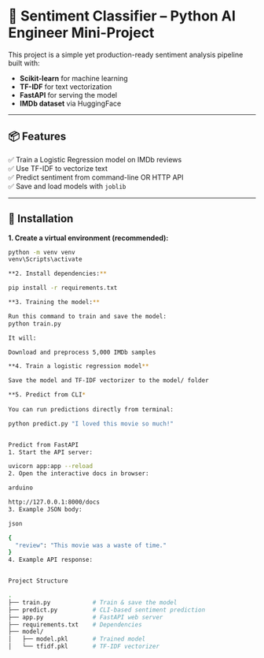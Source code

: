 # 🎯 Sentiment Classifier – Python AI Engineer Mini-Project

This project is a simple yet production-ready sentiment analysis pipeline built with:
- **Scikit-learn** for machine learning
- **TF-IDF** for text vectorization
- **FastAPI** for serving the model
- **IMDb dataset** via HuggingFace

---

## 📦 Features

✅ Train a Logistic Regression model on IMDb reviews  
✅ Use TF-IDF to vectorize text  
✅ Predict sentiment from command-line OR HTTP API  
✅ Save and load models with `joblib`

---

## 🧰 Installation

**1. Create a virtual environment (recommended):**
```bash
python -m venv venv
venv\Scripts\activate  

**2. Install dependencies:**

pip install -r requirements.txt

**3. Training the model:**

Run this command to train and save the model:
python train.py

It will:

Download and preprocess 5,000 IMDb samples

**4. Train a logistic regression model**

Save the model and TF-IDF vectorizer to the model/ folder

**5. Predict from CLI*
 
You can run predictions directly from terminal:

python predict.py "I loved this movie so much!"


Predict from FastAPI
1. Start the API server:

uvicorn app:app --reload
2. Open the interactive docs in browser:

arduino

http://127.0.0.1:8000/docs
3. Example JSON body:

json

{
  "review": "This movie was a waste of time."
}
4. Example API response:


Project Structure

.
├── train.py            # Train & save the model
├── predict.py          # CLI-based sentiment prediction
├── app.py              # FastAPI web server
├── requirements.txt    # Dependencies
├── model/
│   ├── model.pkl       # Trained model
│   └── tfidf.pkl       # TF-IDF vectorizer
